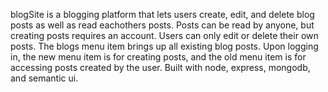 blogSite is a blogging platform that lets users create, edit, and delete blog posts as well as read eachothers posts. Posts can be read by anyone, but creating posts requires an account.  Users can only edit or delete their own posts. The blogs menu item brings up all existing blog posts. Upon logging in, the new menu item is for creating posts, and the old menu item is for accessing posts created by the user. Built with node, express, mongodb, and semantic ui.
